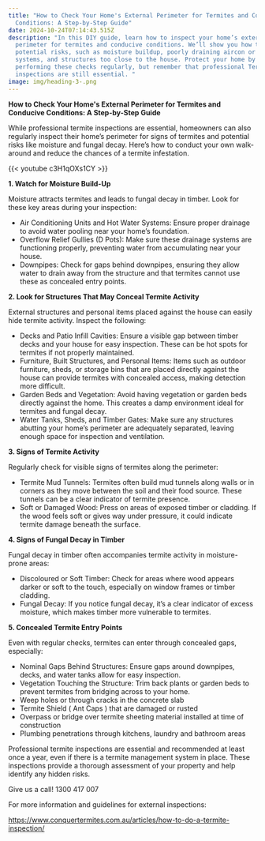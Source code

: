 ```yaml
---
title: "How to Check Your Home's External Perimeter for Termites and Conducive
  Conditions: A Step-by-Step Guide"
date: 2024-10-24T07:14:43.515Z
description: "In this DIY guide, learn how to inspect your home’s external
  perimeter for termites and conducive conditions. We’ll show you how to spot
  potential risks, such as moisture buildup, poorly draining aircon or hot water
  systems, and structures too close to the house. Protect your home by
  performing these checks regularly, but remember that professional Termite
  inspections are still essential. "
image: img/heading-3-.png
---
```

**How to Check Your Home's External Perimeter for Termites and Conducive Conditions: A Step-by-Step Guide**

While professional termite inspections are essential, homeowners can also regularly inspect their home’s perimeter for signs of termites and potential risks like moisture and fungal decay. Here’s how to conduct your own walk-around and reduce the chances of a termite infestation.

{{< youtube c3H1qOXs1CY >}}

**1. Watch for Moisture Build-Up**

Moisture attracts termites and leads to fungal decay in timber. Look for these key areas during your inspection:

* Air Conditioning Units and Hot Water Systems: Ensure proper drainage to avoid water pooling near your home’s foundation.
* Overflow Relief Gullies (D Pots): Make sure these drainage systems are functioning properly, preventing water from accumulating near your house.
* Downpipes: Check for gaps behind downpipes, ensuring they allow water to drain away from the structure and that termites cannot use these as concealed entry points.

**2. Look for Structures That May Conceal Termite Activity**

External structures and personal items placed against the house can easily hide termite activity. Inspect the following:

* Decks and Patio Infill Cavities: Ensure a visible gap between timber decks and your house for easy inspection. These can be hot spots for termites if not properly maintained.
* Furniture, Built Structures, and Personal Items: Items such as outdoor furniture, sheds, or storage bins that are placed directly against the house can provide termites with concealed access, making detection more difficult.
* Garden Beds and Vegetation: Avoid having vegetation or garden beds directly against the home. This creates a damp environment ideal for termites and fungal decay.
* Water Tanks, Sheds, and Timber Gates: Make sure any structures abutting your home’s perimeter are adequately separated, leaving enough space for inspection and ventilation.

**3. Signs of Termite Activity**

Regularly check for visible signs of termites along the perimeter:

* Termite Mud Tunnels: Termites often build mud tunnels along walls or in corners as they move between the soil and their food source. These tunnels can be a clear indicator of termite presence.
* Soft or Damaged Wood: Press on areas of exposed timber or cladding. If the wood feels soft or gives way under pressure, it could indicate termite damage beneath the surface.

**4. Signs of Fungal Decay in Timber**

Fungal decay in timber often accompanies termite activity in moisture-prone areas:

* Discoloured or Soft Timber: Check for areas where wood appears darker or soft to the touch, especially on window frames or timber cladding.
* Fungal Decay: If you notice fungal decay, it’s a clear indicator of excess moisture, which makes timber more vulnerable to termites.

**5. Concealed Termite Entry Points**

Even with regular checks, termites can enter through concealed gaps, especially:

* Nominal Gaps Behind Structures: Ensure gaps around downpipes, decks, and water tanks allow for easy inspection.
* Vegetation Touching the Structure: Trim back plants or garden beds to prevent termites from bridging across to your home.
* Weep holes or through cracks in the concrete slab
* Termite Shield ( Ant Caps ) that are damaged or rusted
* Overpass or bridge over termite sheeting material installed at time of construction
* Plumbing penetrations through kitchens, laundry and bathroom areas

Professional termite inspections are essential and recommended at least once a year, even if there is a termite management system in place. These inspections provide a thorough assessment of your property and help identify any hidden risks.

Give us a call! 1300 417 007

For more information and guidelines for external inspections: 

https://www.conquertermites.com.au/articles/how-to-do-a-termite-inspection/
